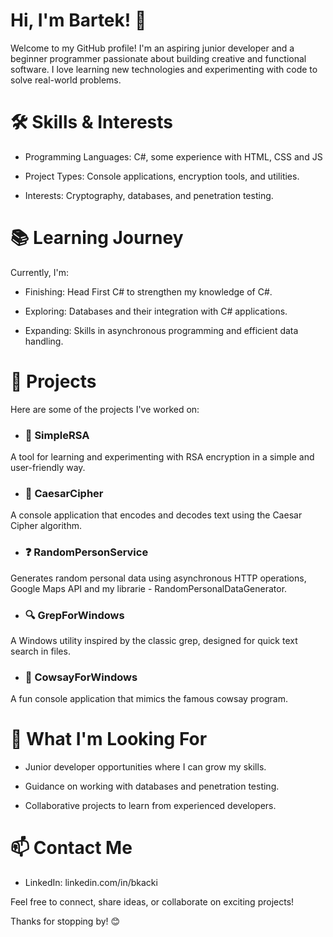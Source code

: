 # Hi, I'm Bartek! 👋

Welcome to my GitHub profile! I'm an aspiring junior developer and a beginner programmer passionate about building creative and functional software. I love learning new technologies and experimenting with code to solve real-world problems.

# 🛠️ Skills & Interests

- Programming Languages: C#, some experience with HTML, CSS and JS

- Project Types: Console applications, encryption tools, and utilities.

- Interests: Cryptography, databases, and penetration testing.

# 📚 Learning Journey

Currently, I'm:

- Finishing: Head First C# to strengthen my knowledge of C#.

- Exploring: Databases and their integration with C# applications.

- Expanding: Skills in asynchronous programming and efficient data handling.

# 🚀 Projects

Here are some of the projects I've worked on:

- ### 🔐 SimpleRSA

A tool for learning and experimenting with RSA encryption in a simple and user-friendly way.

- ### 🧮 CaesarCipher

A console application that encodes and decodes text using the Caesar Cipher algorithm.

- ### ❓ RandomPersonService

Generates random personal data using asynchronous HTTP operations, Google Maps API and my librarie - RandomPersonalDataGenerator.

- ### 🔍 GrepForWindows

A Windows utility inspired by the classic grep, designed for quick text search in files.

- ### 🐄 CowsayForWindows

A fun console application that mimics the famous cowsay program.

# 🌱 What I'm Looking For

- Junior developer opportunities where I can grow my skills.

- Guidance on working with databases and penetration testing.

- Collaborative projects to learn from experienced developers.

# 📫 Contact Me

- LinkedIn: linkedin.com/in/bkacki

Feel free to connect, share ideas, or collaborate on exciting projects!

Thanks for stopping by! 😊
